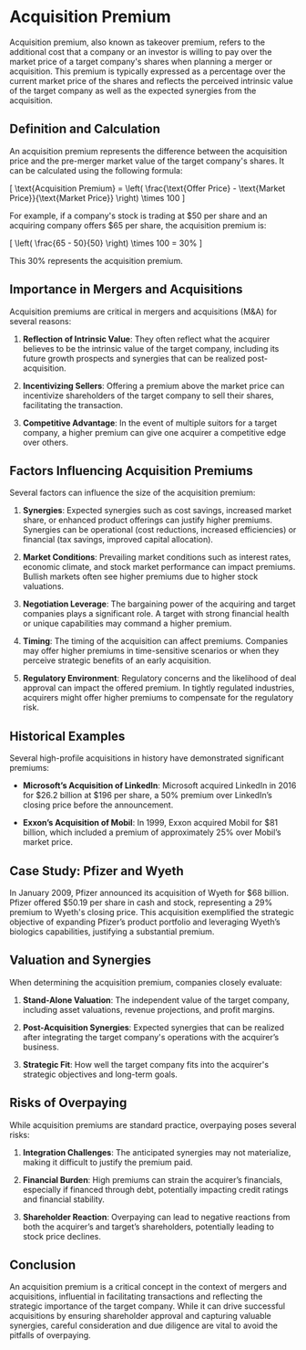 # Acquisition Premium

Acquisition premium, also known as takeover premium, refers to the additional cost that a company or an investor is willing to pay over the market price of a target company's shares when planning a merger or acquisition. This premium is typically expressed as a percentage over the current market price of the shares and reflects the perceived intrinsic value of the target company as well as the expected synergies from the acquisition.

## Definition and Calculation

An acquisition premium represents the difference between the acquisition price and the pre-merger market value of the target company's shares. It can be calculated using the following formula:

\[ \text{Acquisition Premium} = \left( \frac{\text{Offer Price} - \text{Market Price}}{\text{Market Price}} \right) \times 100 \]

For example, if a company's stock is trading at $50 per share and an acquiring company offers $65 per share, the acquisition premium is:

\[ \left( \frac{65 - 50}{50} \right) \times 100 = 30\% \]

This 30% represents the acquisition premium.

## Importance in Mergers and Acquisitions

Acquisition premiums are critical in mergers and acquisitions (M&A) for several reasons:

1. **Reflection of Intrinsic Value**: They often reflect what the acquirer believes to be the intrinsic value of the target company, including its future growth prospects and synergies that can be realized post-acquisition.
  
2. **Incentivizing Sellers**: Offering a premium above the market price can incentivize shareholders of the target company to sell their shares, facilitating the transaction.

3. **Competitive Advantage**: In the event of multiple suitors for a target company, a higher premium can give one acquirer a competitive edge over others.

## Factors Influencing Acquisition Premiums

Several factors can influence the size of the acquisition premium:

1. **Synergies**: Expected synergies such as cost savings, increased market share, or enhanced product offerings can justify higher premiums. Synergies can be operational (cost reductions, increased efficiencies) or financial (tax savings, improved capital allocation).

2. **Market Conditions**: Prevailing market conditions such as interest rates, economic climate, and stock market performance can impact premiums. Bullish markets often see higher premiums due to higher stock valuations.

3. **Negotiation Leverage**: The bargaining power of the acquiring and target companies plays a significant role. A target with strong financial health or unique capabilities may command a higher premium.

4. **Timing**: The timing of the acquisition can affect premiums. Companies may offer higher premiums in time-sensitive scenarios or when they perceive strategic benefits of an early acquisition.

5. **Regulatory Environment**: Regulatory concerns and the likelihood of deal approval can impact the offered premium. In tightly regulated industries, acquirers might offer higher premiums to compensate for the regulatory risk.

## Historical Examples

Several high-profile acquisitions in history have demonstrated significant premiums:

- **Microsoft’s Acquisition of LinkedIn**: Microsoft acquired LinkedIn in 2016 for $26.2 billion at $196 per share, a 50% premium over LinkedIn’s closing price before the announcement.

- **Exxon’s Acquisition of Mobil**: In 1999, Exxon acquired Mobil for $81 billion, which included a premium of approximately 25% over Mobil’s market price.

## Case Study: Pfizer and Wyeth

In January 2009, Pfizer announced its acquisition of Wyeth for $68 billion. Pfizer offered $50.19 per share in cash and stock, representing a 29% premium to Wyeth's closing price. This acquisition exemplified the strategic objective of expanding Pfizer’s product portfolio and leveraging Wyeth’s biologics capabilities, justifying a substantial premium.

## Valuation and Synergies

When determining the acquisition premium, companies closely evaluate:

1. **Stand-Alone Valuation**: The independent value of the target company, including asset valuations, revenue projections, and profit margins.

2. **Post-Acquisition Synergies**: Expected synergies that can be realized after integrating the target company's operations with the acquirer’s business.

3. **Strategic Fit**: How well the target company fits into the acquirer's strategic objectives and long-term goals.

## Risks of Overpaying

While acquisition premiums are standard practice, overpaying poses several risks:

1. **Integration Challenges**: The anticipated synergies may not materialize, making it difficult to justify the premium paid.

2. **Financial Burden**: High premiums can strain the acquirer’s financials, especially if financed through debt, potentially impacting credit ratings and financial stability.

3. **Shareholder Reaction**: Overpaying can lead to negative reactions from both the acquirer’s and target’s shareholders, potentially leading to stock price declines.

## Conclusion

An acquisition premium is a critical concept in the context of mergers and acquisitions, influential in facilitating transactions and reflecting the strategic importance of the target company. While it can drive successful acquisitions by ensuring shareholder approval and capturing valuable synergies, careful consideration and due diligence are vital to avoid the pitfalls of overpaying.